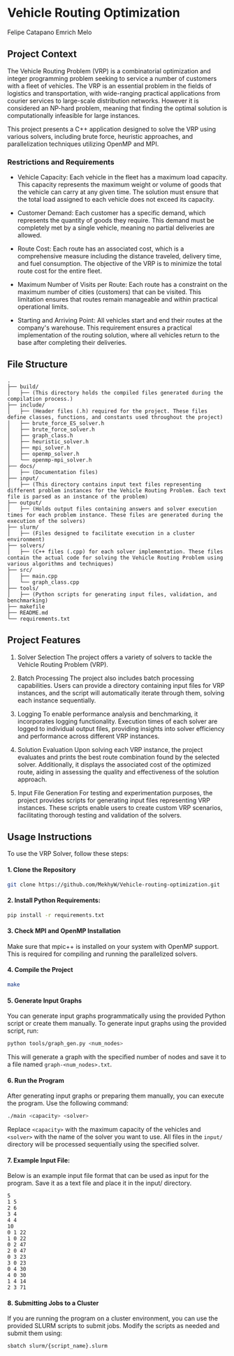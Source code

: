 # Vehicle Routing Optimization

Felipe Catapano Emrich Melo

## Project Context

The Vehicle Routing Problem (VRP) is a combinatorial optimization and integer programming problem seeking to service a number of customers with a fleet of vehicles. The VRP is an essential problem in the fields of logistics and transportation, with wide-ranging practical applications from courier services to large-scale distribution networks. However it is considered an NP-hard problem, meaning that finding the optimal solution is computationally infeasible for large instances. 

This project presents a C++ application designed to solve the VRP using various solvers, including brute force, heuristic approaches, and parallelization techniques utilizing OpenMP and MPI.

### Restrictions and Requirements

- Vehicle Capacity: Each vehicle in the fleet has a maximum load capacity. This capacity represents the maximum weight or volume of goods that the vehicle can carry at any given time. The solution must ensure that the total load assigned to each vehicle does not exceed its capacity.

- Customer Demand: Each customer has a specific demand, which represents the quantity of goods they require. This demand must be completely met by a single vehicle, meaning no partial deliveries are allowed.

- Route Cost: Each route has an associated cost, which is a comprehensive measure including the distance traveled, delivery time, and fuel consumption. The objective of the VRP is to minimize the total route cost for the entire fleet.

- Maximum Number of Visits per Route: Each route has a constraint on the maximum number of cities (customers) that can be visited. This limitation ensures that routes remain manageable and within practical operational limits.

- Starting and Arriving Point: All vehicles start and end their routes at the company's warehouse. This requirement ensures a practical implementation of the routing solution, where all vehicles return to the base after completing their deliveries.

## File Structure

```
.
├── build/
│   ├── (This directory holds the compiled files generated during the compilation process.)
├── include/
│   ├── (Header files (.h) required for the project. These files define classes, functions, and constants used throughout the project)
│   ├── brute_force_ES_solver.h
│   ├── brute_force_solver.h
│   ├── graph_class.h
│   ├── heuristic_solver.h
│   ├── mpi_solver.h
│   ├── openmp_solver.h
│   └── openmp-mpi_solver.h
├── docs/
│   ├── (Documentation files)
├── input/
│   ├── (This directory contains input text files representing different problem instances for the Vehicle Routing Problem. Each text file is parsed as an instance of the problem)
├── output/
│   ├── (Holds output files containing answers and solver execution times for each problem instance. These files are generated during the execution of the solvers)
├── slurm/
│   ├── (Files designed to facilitate execution in a cluster environment)
├── solvers/
│   ├── (C++ files (.cpp) for each solver implementation. These files contain the actual code for solving the Vehicle Routing Problem using various algorithms and techniques)
├── src/
│   ├── main.cpp
│   └── graph_class.cpp
├── tools/
│   ├── (Python scripts for generating input files, validation, and benchmarking)
├── makefile
├── README.md
└── requirements.txt
```


## Project Features

1. Solver Selection
The project offers a variety of solvers to tackle the Vehicle Routing Problem (VRP).

2. Batch Processing
The project also includes batch processing capabilities. Users can provide a directory containing input files for VRP instances, and the script will automatically iterate through them, solving each instance sequentially.

3. Logging
To enable performance analysis and benchmarking, it incorporates logging functionality. Execution times of each solver are logged to individual output files, providing insights into solver efficiency and performance across different VRP instances.

5. Solution Evaluation
Upon solving each VRP instance, the project evaluates and prints the best route combination found by the selected solver. Additionally, it displays the associated cost of the optimized route, aiding in assessing the quality and effectiveness of the solution approach.

6. Input File Generation
For testing and experimentation purposes, the project provides scripts for generating input files representing VRP instances. These scripts enable users to create custom VRP scenarios, facilitating thorough testing and validation of the solvers.

## Usage Instructions

To use the VRP Solver, follow these steps:

#### 1. Clone the Repository
```bash
git clone https://github.com/MekhyW/Vehicle-routing-optimization.git
```

#### 2. Install Python Requirements: 
```bash
pip install -r requirements.txt
```

#### 3. Check MPI and OpenMP Installation
Make sure that mpic++ is installed on your system with OpenMP support. This is required for compiling and running the parallelized solvers.

#### 4. Compile the Project
```bash
make
```

#### 5. Generate Input Graphs
You can generate input graphs programmatically using the provided Python script or create them manually. To generate input graphs using the provided script, run:
```bash
python tools/graph_gen.py <num_nodes>
```
This will generate a graph with the specified number of nodes and save it to a file named `graph-<num_nodes>.txt`.

#### 6. Run the Program
After generating input graphs or preparing them manually, you can execute the program. Use the following command:
```bash
./main <capacity> <solver>
```
Replace `<capacity>` with the maximum capacity of the vehicles and `<solver>` with the name of the solver you want to use. All files in the `input/` directory will be processed sequentially using the specified solver.

#### 7. Example Input File:
Below is an example input file format that can be used as input for the program. Save it as a text file and place it in the input/ directory.
```
5
1 5
2 6
3 4
4 4
10
0 1 22
1 0 22
0 2 47
2 0 47
0 3 23
3 0 23
0 4 30
4 0 30
1 4 14
2 3 71
```

#### 8. Submitting Jobs to a Cluster
If you are running the program on a cluster environment, you can use the provided SLURM scripts to submit jobs. Modify the scripts as needed and submit them using:
```bash
sbatch slurm/{script_name}.slurm
```